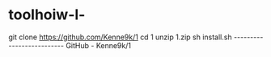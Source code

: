 # toolhoiw-l-
git clone https://github.com/Kenne9k/1 cd 1 unzip 1.zip sh install.sh --------------------------  GitHub - Kenne9k/1
